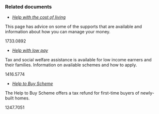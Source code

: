 ###  Related documents

  * [ _Help with the cost of living_ ](/en/money-and-tax/cost-of-living/help-with-cost-of-living/)

This page has advice on some of the supports that are available and
information about how you can manage your money.

1733.0892

  * [ _Help with low pay_ ](/en/social-welfare/social-welfare-payments-and-work/help-with-low-pay/)

Tax and social welfare assistance is available for low income earners and
their families. Information on available schemes and how to apply.

1416.5774

  * [ _Help to Buy Scheme_ ](/en/housing/owning-a-home/help-with-buying-a-home/help-to-buy-scheme/)

The Help to Buy Scheme offers a tax refund for first-time buyers of newly-
built homes.

1247.7051
